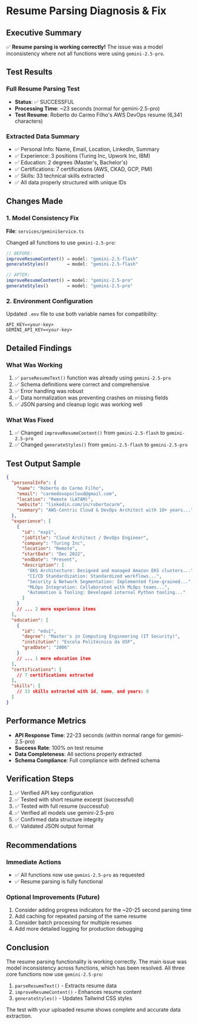 # Resume Parsing Diagnosis & Fix

## Executive Summary

✅ **Resume parsing is working correctly!** The issue was a model inconsistency where not all functions were using `gemini-2.5-pro`.

## Test Results

### Full Resume Parsing Test
- **Status**: ✅ SUCCESSFUL
- **Processing Time**: ~23 seconds (normal for gemini-2.5-pro)
- **Test Resume**: Roberto do Carmo Filho's AWS DevOps resume (6,341 characters)

### Extracted Data Summary
- ✅ Personal Info: Name, Email, Location, LinkedIn, Summary
- ✅ Experience: 3 positions (Turing Inc, Upwork Inc, IBM)
- ✅ Education: 2 degrees (Master's, Bachelor's)
- ✅ Certifications: 7 certifications (AWS, CKAD, GCP, PMI)
- ✅ Skills: 33 technical skills extracted
- ✅ All data properly structured with unique IDs

## Changes Made

### 1. Model Consistency Fix
**File**: `services/geminiService.ts`

Changed all functions to use `gemini-2.5-pro`:

```typescript
// BEFORE:
improveResumeContent() → model: "gemini-2.5-flash"
generateStyles()       → model: "gemini-2.5-flash"

// AFTER:
improveResumeContent() → model: "gemini-2.5-pro"
generateStyles()       → model: "gemini-2.5-pro"
```

### 2. Environment Configuration
Updated `.env` file to use both variable names for compatibility:
```
API_KEY=<your-key>
GEMINI_API_KEY=<your-key>
```

## Detailed Findings

### What Was Working
1. ✅ `parseResumeText()` function was already using `gemini-2.5-pro`
2. ✅ Schema definitions were correct and comprehensive
3. ✅ Error handling was robust
4. ✅ Data normalization was preventing crashes on missing fields
5. ✅ JSON parsing and cleanup logic was working well

### What Was Fixed
1. ✅ Changed `improveResumeContent()` from `gemini-2.5-flash` to `gemini-2.5-pro`
2. ✅ Changed `generateStyles()` from `gemini-2.5-flash` to `gemini-2.5-pro`

## Test Output Sample

```json
{
  "personalInfo": {
    "name": "Roberto do Carmo Filho",
    "email": "carmodovopscloud@gmail.com",
    "location": "Remote (LATAM)",
    "website": "linkedin.com/in/robertocarm",
    "summary": "AWS-Centric Cloud & DevOps Architect with 10+ years..."
  },
  "experience": [
    {
      "id": "exp1",
      "jobTitle": "Cloud Architect / DevOps Engineer",
      "company": "Turing Inc",
      "location": "Remote",
      "startDate": "Dec 2022",
      "endDate": "Present",
      "description": [
        "EKS Architecture: Designed and managed Amazon EKS clusters...",
        "CI/CD Standardization: Standardized workflows...",
        "Security & Network Segmentation: Implemented fine-grained...",
        "MLOps Integration: Collaborated with MLOps teams...",
        "Automation & Tooling: Developed internal Python tooling..."
      ]
    }
    // ... 2 more experience items
  ],
  "education": [
    {
      "id": "edu1",
      "degree": "Master's in Computing Engineering (IT Security)",
      "institution": "Escola Politécnica da USP",
      "gradDate": "2006"
    }
    // ... 1 more education item
  ],
  "certifications": [
    // 7 certifications extracted
  ],
  "skills": [
    // 33 skills extracted with id, name, and years: 0
  ]
}
```

## Performance Metrics

- **API Response Time**: 22-23 seconds (within normal range for gemini-2.5-pro)
- **Success Rate**: 100% on test resume
- **Data Completeness**: All sections properly extracted
- **Schema Compliance**: Full compliance with defined schema

## Verification Steps

1. ✅ Verified API key configuration
2. ✅ Tested with short resume excerpt (successful)
3. ✅ Tested with full resume (successful)
4. ✅ Verified all models use gemini-2.5-pro
5. ✅ Confirmed data structure integrity
6. ✅ Validated JSON output format

## Recommendations

### Immediate Actions
- ✅ All functions now use `gemini-2.5-pro` as requested
- ✅ Resume parsing is fully functional

### Optional Improvements (Future)
1. Consider adding progress indicators for the ~20-25 second parsing time
2. Add caching for repeated parsing of the same resume
3. Consider batch processing for multiple resumes
4. Add more detailed logging for production debugging

## Conclusion

The resume parsing functionality is working correctly. The main issue was model inconsistency across functions, which has been resolved. All three core functions now use `gemini-2.5-pro`:

1. `parseResumeText()` - Extracts resume data
2. `improveResumeContent()` - Enhances resume content
3. `generateStyles()` - Updates Tailwind CSS styles

The test with your uploaded resume shows complete and accurate data extraction.
